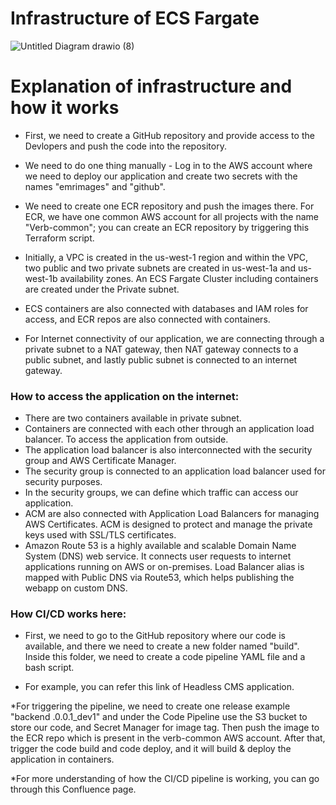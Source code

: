 # Infrastructure of ECS Fargate

![Untitled Diagram drawio (8)](https://user-images.githubusercontent.com/76546821/215265956-45f82a59-bfba-4714-84cf-798a4bef0830.png)

# Explanation of infrastructure and how it works

* First, we need to create a GitHub repository and provide access to the Devlopers and push the code into the repository.

* We need to do one thing manually - Log in to the AWS account where we need to deploy our application and create two secrets with the names "emrimages" and "github".

* We need to create one ECR repository and push the images there. For ECR, we have one common AWS account for all projects with the name "Verb-common"; you can create an ECR repository by triggering this Terraform script.

* Initially, a VPC is created in the us-west-1 region and within the VPC, two public and two private subnets are created in us-west-1a and us-west-1b availability zones. An ECS Fargate Cluster including containers are created under the Private subnet.
* ECS containers are also connected with databases and IAM roles for access, and ECR repos are also connected with containers.
* For Internet connectivity of our application, we are connecting through a private subnet to a NAT gateway, then NAT gateway connects to a public subnet, and lastly  public subnet is connected to an internet gateway.

### How to access the application on the internet:

* There are two containers available in private subnet.
* Containers are connected with each other through an application load balancer. To access the application from outside. 
* The application load balancer is also interconnected with the security group and AWS Certificate Manager.
* The security group is connected to an application load balancer used for security purposes.
* In the security groups, we can define which traffic can access our application.
* ACM are also connected with Application Load Balancers for managing AWS Certificates. ACM is designed to protect and manage the private keys used with SSL/TLS certificates.
* Amazon Route 53 is a highly available and scalable Domain Name System (DNS) web service. It connects user requests to internet applications running on AWS or on-premises. Load Balancer alias is mapped with Public DNS via Route53, which helps publishing the webapp on custom DNS.
 
### How CI/CD works here: 
 
* First, we need to go to the GitHub repository where our code is available, and there we need to create a new folder named "build". Inside this folder, we need to create a code pipeline YAML file and a bash script.

* For example, you can refer this link of Headless CMS application.

*For triggering the pipeline, we need to create one release example "backend .0.0.1_dev1" and under the Code Pipeline use the S3 bucket to store our code, and Secret Manager for image tag. Then push the image to the ECR repo which is present in the  verb-common AWS account. After that, trigger the code build and code deploy, and it will build & deploy the application in containers.

*For more understanding of how the CI/CD pipeline is working, you can go through this Confluence page.
